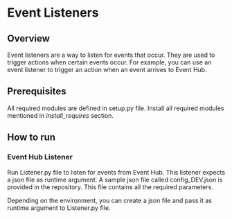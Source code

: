 # Event Listeners
## Overview
Event listeners are a way to listen for events that occur. They are used to trigger actions when certain events occur. 
For example, you can use an event listener to trigger an action when an event arrives to Event Hub.

## Prerequisites
All required modules are defined in setup.py file. Install all required modules mentioned in *install_requires* section.

## How to run
### Event Hub Listener
Run Listener.py file to listen for events from Event Hub. This listener expects a json file as runtime argument.
A sample json file called config_DEV.json is provided in the repository. This file contains all the required parameters.

Depending on the environment, you can create a json file and pass it as runtime argument to Listener.py file.

